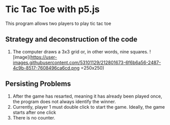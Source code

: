 # Tic Tac Toe with p5.js

This program allows two players to play tic tac toe

## Strategy and deconstruction of the code 

1. The computer draws a 3x3 grid or, in other words, nine squares. 
![image](https://user-images.githubusercontent.com/53101129/212801673-6f6b6a56-2487-4c9b-8517-7608496ca6cd.png =250x250)


## Persisting Problems 
1. After the game has resarted, meaning it has already been played once, the program does not always 
identify the winner. 
2. Currently, player 1 must double click to start the game. Ideally, the game starts after one click
3. There is no counter.
